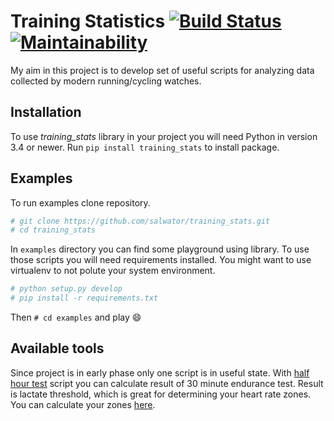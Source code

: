 # Training Statistics [![Build Status](https://travis-ci.org/salwator/training_stats.svg?branch=master)](https://travis-ci.org/salwator/training_stats) [![Maintainability](https://api.codeclimate.com/v1/badges/0f1bf97059152dabb9c8/maintainability)](https://codeclimate.com/github/salwator/training_stats/maintainability)
My aim in this project is to develop set of useful scripts for analyzing data collected by modern running/cycling watches.

## Installation

To use _training_stats_ library in your project you will need Python in version 3.4 or newer.
Run `pip install training_stats` to install package.


## Examples

To run examples clone repository.

```bash
# git clone https://github.com/salwator/training_stats.git
# cd training_stats
```

In `examples` directory you can find some playground using library. To use those scripts you will need requirements installed. You might want to use virtualenv to not polute your system environment.

```bash
# python setup.py develop
# pip install -r requirements.txt
```

Then `# cd examples` and play :smile:

## Available tools

Since project is in early phase only one script is in useful state.
With [half hour test](examples/half_hour_test.py) script you can calculate result of 30 minute endurance test.
Result is lactate threshold, which is great for determining your heart rate zones. You can calculate your zones [here](http://www.datacranker.com/heart-rate-zones/).

